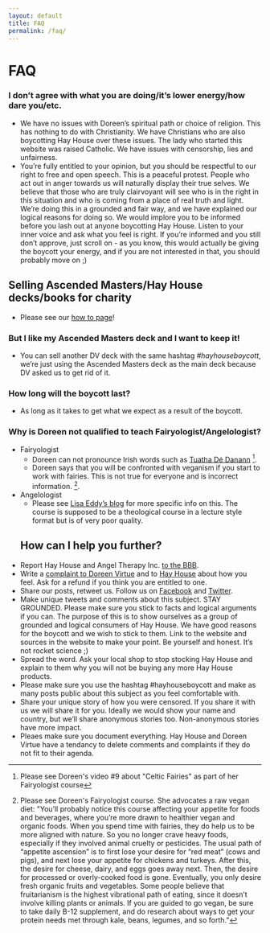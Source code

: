 ```yaml
---
layout: default
title: FAQ
permalink: /faq/
---
```


# FAQ

### I don’t agree with what you are doing/it’s lower energy/how dare you/etc.
  * We have no issues with Doreen’s spiritual path or choice of religion. This has nothing to do with Christianity. We have Christians who are also boycotting Hay House over these issues. The lady who started this website was raised Catholic. We have issues with censorship, lies and unfairness.
  * You’re fully entitled to your opinion, but you should be respectful to our right to free and open speech. This is a peaceful protest. People who act out in anger towards us will naturally display their true selves. We believe that those who are truly clairvoyant will see who is in the right in this situation and who is coming from a place of real truth and light. We’re doing this in a grounded and fair way, and we have explained our logical reasons for doing so. We would implore you to be informed before you lash out at anyone boycotting Hay House. Listen to your inner voice and ask what you feel is right. If you’re informed and you still don’t approve, just scroll on - as you know, this would actually be giving the boycott your energy, and if you are not interested in that, you should probably move on ;) 

## Selling Ascended Masters/Hay House decks/books for charity
  * Please see our [how to page](/howto)!

### But I like my Ascended Masters deck and I want to keep it!
  * You can sell another DV deck with the same hashtag _#hayhouseboycott_, we’re just using the Ascended Masters deck as the main deck because DV asked us to get rid of it.

### How long will the boycott last?

  * As long as it takes to get what we expect as a result of the boycott.

### Why is Doreen not qualified to teach Fairyologist/Angelologist?
  * Fairyologist
      * Doreen can not pronounce Irish words such as [Tuatha Dé Danann](https://en.wikipedia.org/wiki/Tuatha_D%C3%A9_Danann) [^1].
      * Doreen says that you will be confronted with veganism if you start to work with fairies. This is not true for everyone and is incorrect information. [^2].
  * Angelologist
      * Please see [Lisa Eddy’s blog](http://angelorum.co/topics/reviews/theological-doctrine-of-angels-my-arse/) for more specific info on this. The course is supposed to be a theological course in a lecture style format but is of very poor quality.
    ## How can I help you further?
  * Report Hay House and Angel Therapy Inc. [to the BBB](https://www.bbb.org/sdoc/business-reviews/product-sales-general/hay-house-inc-in-carlsbad-ca-1038632).
  * Write a [complaint to Doreen Virtue](https://www.earthangel.com/contact/) and to [Hay House](https://www.hayhouse.com/contact/email/) about how you feel. Ask for a refund if you think you are entitled to one.
  * Share our posts, retweet us. Follow us on [Facebook](https://www.facebook.com/groups/815823091922040/) and [Twitter](https://twitter.com/hayhouseboycott).
  * Make unique tweets and comments about this subject. STAY GROUNDED. Please make sure you stick to facts and logical arguments if you can. The purpose of this is to show ourselves as a group of grounded and logical consumers of Hay House. We have good reasons for the boycott and we wish to stick to them. Link to the website and sources in the website to make your point. Be yourself and honest. It’s not rocket science ;)
  * Spread the word. Ask your local shop to stop stocking Hay House and explain to them why you will not be buying any more Hay House products.
  * Please make sure you use the hashtag #hayhouseboycott and make as many posts public about this subject as you feel comfortable with.
  * Share your unique story of how you were censored. If you share it with us we will share it for you. Ideally we would show your name and country, but we’ll share anonymous stories too. Non-anonymous stories have more impact.
  * Pleaes make sure you document everything. Hay House and Doreen Virtue have a tendancy to delete comments and complaints if they do not fit to their agenda.

[^1]: Please see Doreen's video #9 about "Celtic Fairies" as part of her Fairyologist course
[^2]: Please see Doreen's Fairyologist course. She advocates a raw vegan diet: 
    "You’ll probably notice this course affecting your appetite for foods and beverages, where you’re more drawn to healthier vegan and organic foods. When you spend time with fairies, they do help us to be more aligned with nature. So you no longer crave heavy foods, especially if they involved animal cruelty or pesticides.
    The usual path of “appetite ascension” is to first lose your desire for “red meat” (cows and pigs), and next lose your appetite for chickens and turkeys. After this, the desire for cheese, dairy, and eggs goes away next. Then, the desire for processed or overly-cooked food is gone. Eventually, you only desire fresh organic fruits and vegetables. Some people believe that fruitarianism is the highest vibrational path of eating, since it doesn’t involve killing plants or animals. If you are guided to go vegan, be sure to take daily B-12 supplement, and do research about ways to get your protein needs met through kale, beans, legumes, and so forth."

